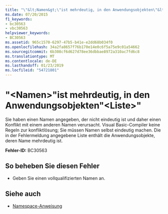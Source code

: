 ```yaml
---
title: "\"&lt;Namen&gt;\"ist mehrdeutig, in den Anwendungsobjekten\"&lt;Liste&gt;\""
ms.date: 07/20/2015
f1_keywords:
- bc30563
- vbc30563
helpviewer_keywords:
- BC30563
ms.assetid: 965c1570-6297-47b5-b41e-e2dd68b034f0
ms.openlocfilehash: 34a2fa8657f76b170e14e0c6f5a75e9c01a54662
ms.sourcegitcommit: 6b308cf6d627d78ee36dbbae8972a310ac7fd6c8
ms.translationtype: MT
ms.contentlocale: de-DE
ms.lasthandoff: 01/23/2019
ms.locfileid: "54721801"
---
```

# <a name="ltnamegt-is-ambiguous-in-the-application-objects-ltlistgt"></a>"&lt;Namen&gt;"ist mehrdeutig, in den Anwendungsobjekten"&lt;Liste&gt;"
Sie haben einen Namen angegeben, der nicht eindeutig ist und daher einen Konflikt mit einem anderen Namen verursacht. Visual Basic-Compiler keine Regeln zur konfliktlösung; Sie müssen Namen selbst eindeutig machen. Die in der Fehlermeldung angegebene Liste enthält die Anwendungsobjekte, deren Name mehrdeutig ist.  
  
 **Fehler-ID:** BC30563  
  
## <a name="to-correct-this-error"></a>So beheben Sie diesen Fehler  
  
-   Geben Sie einen vollqualifizierten Namen an.  
  
## <a name="see-also"></a>Siehe auch
- [Namespace-Anweisung](../../visual-basic/language-reference/statements/namespace-statement.md)
